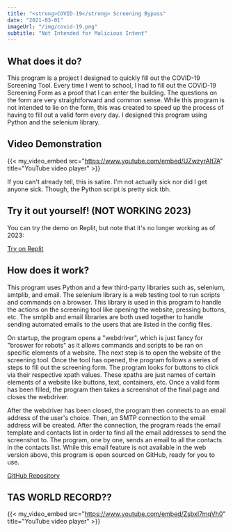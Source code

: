 ```yaml
---
title: "<strong>COVID-19</strong> Screening Bypass"
date: "2021-03-01"
imageUrl: "/img/covid-19.png"
subtitle: "Not Intended for Malicious Intent"
---
```


## What does it do?

This program is a project I designed to quickly fill out the COVID-19 Screening Tool. Every time I went to school, I had to fill out the COVID-19 Screening Form as a proof that I can enter the building. The questions on the form are very straightforward and common sense. While this program is not intended to lie on the form, this was created to speed up the process of having to fill out a valid form every day. I designed this program using Python and the selenium library.

## Video Demonstration

{{< my_video_embed src="https://www.youtube.com/embed/UZwzyrAIt7A" title="YouTube video player" >}}

If you can\'t already tell, this is satire. I\'m not actually sick nor did I get anyone sick. Though, the Python script is pretty sick tbh.

## Try it out yourself! (NOT WORKING 2023)

You can try the demo on Replit, but note that it\'s no longer working as of 2023:

[Try on Replit](https://replit.com/@GuhBean/ontario-covid19-screening-bypass)

## How does it work?

This program uses Python and a few third-party libraries such as, selenium, smtplib, and email. The selenium library is a web testing tool to run scripts and commands on a browser. This library is used in this program to handle the actions on the screening tool like opening the website, pressing buttons, etc. The smtplib and email libraries are both used together to handle sending automated emails to the users that are listed in the config files.

On startup, the program opens a "webdriver", which is just fancy for "broswer for robots" as it allows commands and scripts to be ran on specific elements of a website. The next step is to open the website of the screening tool. Once the tool has opened, the program follows a series of steps to fill out the screening form. The program looks for buttons to click via their respective xpath values. These xpaths are just names of certain elements of a website like buttons, text, containers, etc. Once a valid form has been filled, the program then takes a screenshot of the final page and closes the webdriver.

After the webdriver has been closed, the program then connects to an email address of the user\'s choice. Then, an SMTP connection to the email address will be created. After the connection, the program reads the email template and contacts list in order to find all the email addresses to send the screenshot to. The program, one by one, sends an email to all the contacts in the contacts list. While this email feature is not available in the web version above, this program is open sourced on GitHub, ready for you to use.

[GitHub Repository](https://github.com/gavintranquilino/ontario-covid19-screening-bypass)

## TAS WORLD RECORD??
{{< my_video_embed src="https://www.youtube.com/embed/ZsbxI7mqVh0" title="YouTube video player" >}} 
